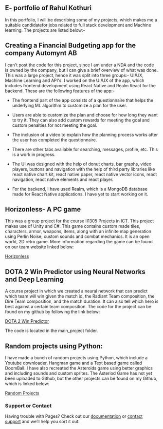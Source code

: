 ## E- portfolio of Rahul Kothuri

In this portfolio, I will be describing some of my projects, which makes me a suitable candidatefor jobs related to full stack development and Machine learning. The projects are listed below:-

## Creating a Financial Budgeting app for the company Automynt AB

I can't post the code for this project, since I am under a NDA and the code is owned by the company, but I can give a brief overview of what was done. This was a large project, hence it was split into three groups:- UI/UX, Machine Learning and API's. I worked on the UI/UX of the app, which includes frontend development using React Native and Realm React for the backend. These are the following features of the app:-

 - The frontend part of the app consists of a questionnaire that helps the underlying ML algorithm to customize a plan for the user.
 
 - Users are able to customize the plan and choose for how long they want to try it. They can also add custom rewards for meeting the goal and custom penalties for       not meeting the goal.
 
 - The inclusion of a video to explain how the planning process works after the user has completed the questionnaire.
 
 -  There are other tabs available for searching, messages, profile, etc. This is a work in progress.
 
 - The UI was designed with the help of donut charts, bar graphs, video players, buttons and navigation with the help of third party libraries like react native chart     kit, react native paper, react native vector icons, react navigation, react native elements and react player.
 
 - For the backend, I have used Realm, which is a MongoDB database made for React Native applications. I have yet to start working on it.

## Horizonless- A PC game

This was a group project for the course II1305 Projects in ICT. This project makes use of Unity and C#. This game contains custom made tiles, characters, armor, weapons, items, along with an infinite map generation using Perlin Noise, custom sounds and combat mechanics. It is an open world, 2D retro game. More information regarding the game can be found on our team website linked below:

[Horizonless](https://sites.google.com/view/horizonless/home?authuser=0)

## DOTA 2 Win Predictor using Neural Networks and Deep Learning

A course project in which we created a neural network that can predict which team will win given the match id, the Radiant Team composition, the Dire Team composition, and the match duration. It can also tell which hero is best against a certain team composition. The code for the project can be found on my github by following the link below:

[DOTA 2 Win Predictor](https://github.com/Swindell17520/ID1214Labs)

The code is located in the main_project folder.

## Random  projects using Python:

I have made a bunch of random projects using Python, which include a Youtube downloader, Hangman game and a Text based game called DoomBall. I have also recreated the Asteroids game using better graphics and including sounds and custom sprites. The Asteriod Game has not yet been uploaded to Github, but the other projects can be found on my Github, which is linked below:

[Random Projects](https://github.com/Swindell17520/Random-Projects)

### Support or Contact

Having trouble with Pages? Check out our [documentation](https://docs.github.com/categories/github-pages-basics/) or [contact support](https://support.github.com/contact) and we’ll help you sort it out.
